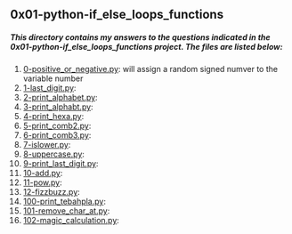 ## 0x01-python-if_else_loops_functions
##### This directory contains my answers to the questions indicated in the 0x01-python-if_else_loops_functions project. The files are listed below:

1. [0-positive_or_negative.py](./0-positive_or_negative.py ""): will assign a random signed numver to the variable number
2. [1-last_digit.py](./1-last_digit.py):
3. [2-print_alphabet.py](./2-print_alphabet.py):
4. [3-print_alphabt.py](./3-print_alphabt.py):
5. [4-print_hexa.py](./4-print_hexa.py):
6. [5-print_comb2.py](./5-print_comb2.py):
7. [6-print_comb3.py](./6-print_comb3.py):
8. [7-islower.py](./islower.py):
9. [8-uppercase.py](./8-uppercase.py):
10. [9-print_last_digit.py](./9-print_last_digit.py):
11. [10-add.py](./10-add.py):
12. [11-pow.py](./11-pow.py):
13. [12-fizzbuzz.py](./12-fizzbuzz.py):
14. [100-print_tebahpla.py](./100-print_tebahpla.py):
15. [101-remove_char_at.py](./101-remove_char_at.py):
16. [102-magic_calculation.py](./102-magic_calculation.py): 
